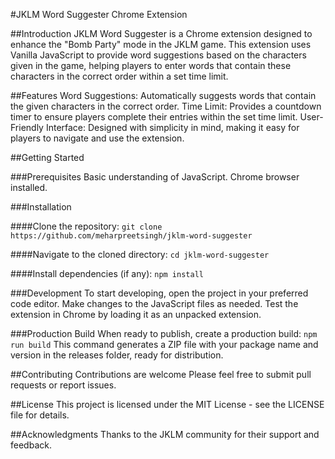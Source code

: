 #JKLM Word Suggester Chrome Extension

##Introduction
JKLM Word Suggester is a Chrome extension designed to enhance the "Bomb Party" mode in the JKLM game. This extension uses Vanilla JavaScript to provide word suggestions based on the characters given in the game, helping players to enter words that contain these characters in the correct order within a set time limit.

##Features
Word Suggestions: Automatically suggests words that contain the given characters in the correct order.
Time Limit: Provides a countdown timer to ensure players complete their entries within the set time limit.
User-Friendly Interface: Designed with simplicity in mind, making it easy for players to navigate and use the extension.

##Getting Started

###Prerequisites
Basic understanding of JavaScript.
Chrome browser installed.

###Installation

####Clone the repository:
`git clone https://github.com/meharpreetsingh/jklm-word-suggester`

####Navigate to the cloned directory:
`cd jklm-word-suggester`

####Install dependencies (if any):
`npm install`

###Development
To start developing, open the project in your preferred code editor.
Make changes to the JavaScript files as needed.
Test the extension in Chrome by loading it as an unpacked extension.

###Production Build
When ready to publish, create a production build:
`npm run build`
This command generates a ZIP file with your package name and version in the releases folder, ready for distribution.

##Contributing
Contributions are welcome Please feel free to submit pull requests or report issues.

##License
This project is licensed under the MIT License - see the LICENSE file for details.

##Acknowledgments
Thanks to the JKLM community for their support and feedback.
